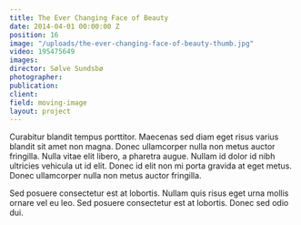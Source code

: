 ```yaml
---
title: The Ever Changing Face of Beauty
date: 2014-04-01 00:00:00 Z
position: 16
image: "/uploads/the-ever-changing-face-of-beauty-thumb.jpg"
video: 195475649
images: 
director: Sølve Sundsbø
photographer: 
publication: 
client: 
field: moving-image
layout: project
---
```


Curabitur blandit tempus porttitor. Maecenas sed diam eget risus varius blandit sit amet non magna. Donec ullamcorper nulla non metus auctor fringilla. Nulla vitae elit libero, a pharetra augue. Nullam id dolor id nibh ultricies vehicula ut id elit. Donec id elit non mi porta gravida at eget metus. Donec ullamcorper nulla non metus auctor fringilla.

Sed posuere consectetur est at lobortis. Nullam quis risus eget urna mollis ornare vel eu leo. Sed posuere consectetur est at lobortis. Donec sed odio dui.